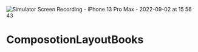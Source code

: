![Simulator Screen Recording - iPhone 13 Pro Max - 2022-09-02 at 15 56 43](https://user-images.githubusercontent.com/109849742/188150761-2ca7c797-9f0e-43fa-87ee-4f90edd75456.gif)
# ComposotionLayoutBooks

